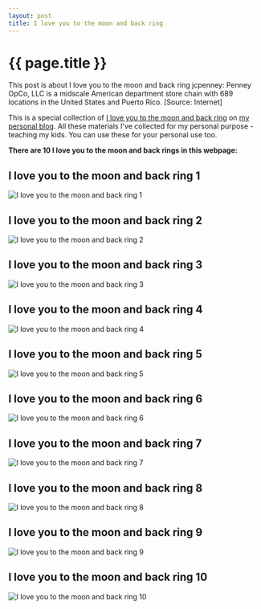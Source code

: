 ```yaml
---
layout: post
title: I love you to the moon and back ring
---
```


{{ page.title }}
================

This post is about I love you to the moon and back ring jcpenney: Penney OpCo, LLC is a midscale American department store chain with 689 locations in the United States and Puerto Rico. [Source: Internet]

This is a special collection of [I love you to the moon and back ring](https://hoanghabc.github.io/2021/12/16/I-love-you-to-the-moon-and-back-ring.html) on [my personal blog](https://hoanghabc.github.io/). All these materials I've collected for my personal purpose - teaching my kids. You can use these for your personal use too.

**There are 10 I love you to the moon and back rings in this webpage:**

## I love you to the moon and back ring 1

![I love you to the moon and back ring 1](https://hoanghabc.github.io/images/I-love-you-to-the-moon-and-back-ring-1.png)

<script async src="https://pagead2.googlesyndication.com/pagead/js/adsbygoogle.js?client=ca-pub-6753140515841889" crossorigin="anonymous"></script> <ins class="adsbygoogle" style="display:block" data-ad-format="autorelaxed" data-ad-client="ca-pub-6753140515841889" data-ad-slot="5405745125"></ins><script>(adsbygoogle = window.adsbygoogle || []).push({}); </script>

## I love you to the moon and back ring 2

![I love you to the moon and back ring 2](https://hoanghabc.github.io/images/I-love-you-to-the-moon-and-back-ring-2.png)

## I love you to the moon and back ring 3

![I love you to the moon and back ring 3](https://hoanghabc.github.io/images/I-love-you-to-the-moon-and-back-ring-3.png)

## I love you to the moon and back ring 4

![I love you to the moon and back ring 4](https://hoanghabc.github.io/images/I-love-you-to-the-moon-and-back-ring-4.png)

## I love you to the moon and back ring 5

![I love you to the moon and back ring 5](https://hoanghabc.github.io/images/I-love-you-to-the-moon-and-back-ring-5.png)

## I love you to the moon and back ring 6

![I love you to the moon and back ring 6](https://hoanghabc.github.io/images/I-love-you-to-the-moon-and-back-ring-6.png)

## I love you to the moon and back ring 7

![I love you to the moon and back ring 7](https://hoanghabc.github.io/images/I-love-you-to-the-moon-and-back-ring-7.png)

## I love you to the moon and back ring 8

![I love you to the moon and back ring 8](https://hoanghabc.github.io/images/I-love-you-to-the-moon-and-back-ring-8.png)

## I love you to the moon and back ring 9

![I love you to the moon and back ring 9](https://hoanghabc.github.io/images/I-love-you-to-the-moon-and-back-ring-9.png)

## I love you to the moon and back ring 10

![I love you to the moon and back ring 10](https://hoanghabc.github.io/images/I-love-you-to-the-moon-and-back-ring-10.png)

